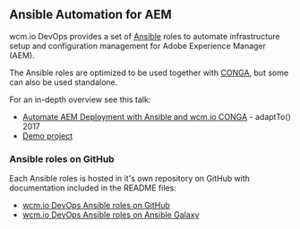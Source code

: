 ## Ansible Automation for AEM

wcm.io DevOps provides a set of [Ansible][ansible] roles to automate infrastructure setup and configuration management for Adobe Experience Manager (AEM).

The Ansible roles are optimized to be used together with [CONGA][conga], but some can also be used standalone.

For an in-depth overview see this talk:

* [Automate AEM Deployment with Ansible and wcm.io CONGA][aem-ansible-adaptto-2017] - adaptTo() 2017
* [Demo project][aem-ansible-adaptto-2017-demo]


### Ansible roles on GitHub

Each Ansible roles is hosted in it's own repository on GitHub with documentation included in the README files:

* [wcm.io DevOps Ansible roles on GitHub][github-ansible-roles]
* [wcm.io DevOps Ansible roles on Ansible Galaxy][ansible-galaxy-roles]


[ansible]: https://www.ansible.com/
[conga]: http://devops.wcm.io/conga
[github-ansible-roles]: https://github.com/wcm-io-devops?q=topic%3Aansible-role
[aem-ansible-adaptto-2017]: https://adapt.to/2017/en/schedule/automate-aem-deployment-with-ansible-and-wcm-io-conga.html
[aem-ansible-adaptto-2017-demo]: https://github.com/adaptto/2017-automate-aem-deployment-ansible-conga
[ansible-galaxy-roles]: https://galaxy.ansible.com/wcm_io_devops
